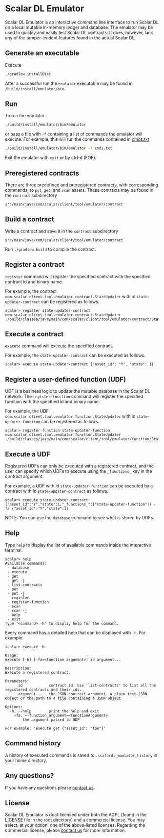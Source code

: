 # Scalar DL Emulator

Scalar DL Emulator is an interactive command line interface to run Scalar DL on a local mutable in-memory ledger and database. The emulator may be used to quickly and easily test Scalar DL contracts. It does, however, lack any of the tamper-evident features found in the actual Scalar DL.

## Generate an executable

Execute

```bash
./gradlew installDist
```

After a successful run the `emulator` executable may be found in `/build/install/emulator/bin`.

## Run

To run the emulator

```bash
./build/install/emulator/bin/emulator
```

or pass a file with `-f` containing a list of commands the emulator will execute. For example,
this will run the commands contained in [cmds.txt](./cmds.txt)

```bash
./build/install/emulator/bin/emulator -f cmds.txt
```

Exit the emulator with `exit` or by ctrl-d (EOF).

## Preregistered contracts

 There are three predefined and preregistered contracts, with corresponding commands, to `put`, `get`, and `scan` assets. These contracts may be found in the `contract` subdirectory

 ```
 src/main/java/com/scalar/client/tool/emulator/contract
 ```

## Build a contract

Write a contract and save it in the `contract` subdirectory

 ```
 src/main/java/com/scalar/client/tool/emulator/contract
 ```

Run `./gradlew build` to compile the contract.

## Register a contract

`register` command will register the specified contract with the specified contract id and binary name.

 For example, the contract `com.scalar.client.tool.emulator.contract.StateUpdater` with id `state-updater-contract` can be registered as follows.

```
scalar> register state-updater-contract com.scalar.client.tool.emulator.contract.StateUpdater ./build/classes/java/main/com/scalar/client/tool/emulator/contract/StateUpdater.class
```

## Execute a contract

`execute` command will execute the specified contract.

For example, the `state-updater-contract` can be executed as follows.

```
scalar> execute state-updater-contract {"asset_id": "Y", "state": 1}
```

## Register a user-defined function (UDF)

UDF is a business logic to update the mutable database in the Scalar DL network. The
`register-function` command will register the specified function with the specified id and binary name.

For example, the UDF `com.scalar.client.tool.emulator.function.StateUpdater` with id `state-updater-function` can be registered as follows.

```
scalar> register-function state-updater-function com.scalar.client.tool.emulator.function.StateUpdater ./build/classes/java/main/com/scalar/client/tool/emulator/function/StateUpdater.class
```

## Execute a UDF

Registered UDFs can only be executed with a registered contract, and the user can specify which UDFs to execute using the `_functions_` key in the contract argument.

For example, a UDF with id `state-updater-function` can be executed by a contract with id `state-updater-contract` as follows.

```
scalar> execute state-updater-contract {"asset_id":"Y","state":1,"_functions_":["state-updater-function"]} -fa {"asset_id":"Y","state":1}
```

NOTE:
You can use the `database` command to see what is stored by UDFs.

## Help

Type `help` to display the list of available commands inside the interactive terminal.

```
scalar> help
Available commands:
 - database
 - execute
 - get
 - get -j
 - list-contracts
 - put
 - put -j
 - register
 - register-function
 - scan
 - scan -j
 - help
 - exit
Type '<command> -h' to display help for the command.
```

Every command has a detailed help that can be displayed with `-h`. For example:

```
scalar> execute -h

Usage:
execute [-h] [-fa=<function argument>] id argument...

Description:
Execute a registered contract.

Parameters:
      id            contract id. Use 'list-contracts' to list all the registered contracts and their ids.
      argument...   the JSON contract argument. A plain text JSON object or the path to a file containing a JSON object

Options:
  -h, --help        print the help and exit
    -fa, --function_argument=<functionArgument>
        the argument passed to UDF

For example: 'execute get {"asset_id": "foo"}'
```

## Command history

A history of executed commands is saved to `.scalardl_emulator_history` in your home directory.

## Any questions?

If you have any questions please [contact us](https://scalar-labs.com/contact_us/).

## License

Scalar DL Emulator is dual-licensed under both the AGPL (found in the [LICENSE](./LICENSE) file in the root directory) and a commercial license. You may select, at your option, one of the above-listed licenses. Regarding the commercial license, please [contact us](https://scalar-labs.com/contact_us/) for more information.
